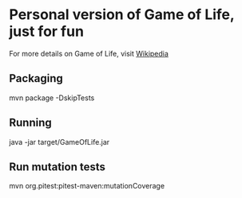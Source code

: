 # Personal version of Game of Life, just for fun
For more details on Game of Life, visit <a href="https://en.wikipedia.org/wiki/Conway%27s_Game_of_Life">Wikipedia</a>

## Packaging
mvn package -DskipTests

## Running
java -jar target/GameOfLife.jar

## Run mutation tests
mvn org.pitest:pitest-maven:mutationCoverage

